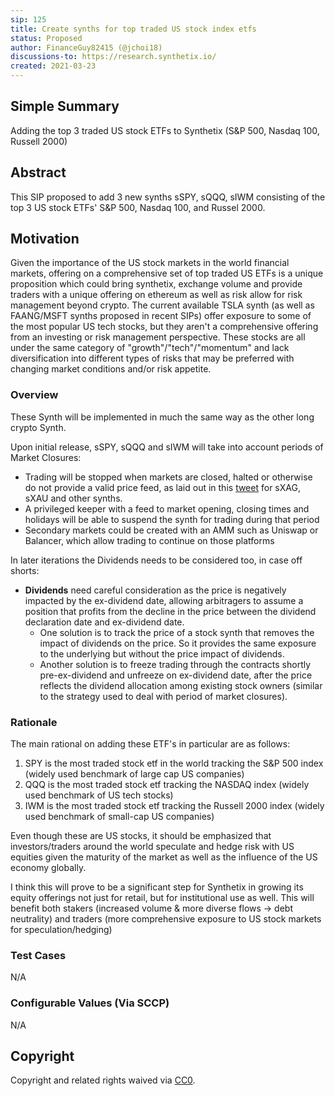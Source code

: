 ```yaml
---
sip: 125
title: Create synths for top traded US stock index etfs
status: Proposed
author: FinanceGuy82415 (@jchoi18)
discussions-to: https://research.synthetix.io/
created: 2021-03-23
---
```


## Simple Summary
<!--"If you can't explain it simply, you don't understand it well enough." Simply describe the outcome the proposed changes intends to achieve. This should be non-technical and accessible to a casual community member.-->
Adding the top 3 traded US stock ETFs to Synthetix (S&P 500, Nasdaq 100, Russell 2000) 

## Abstract
<!--A short (~200 word) description of the proposed change, the abstract should clearly describe the proposed change. This is what *will* be done if the SIP is implemented, not *why* it should be done or *how* it will be done. If the SIP proposes deploying a new contract, write, "we propose to deploy a new contract that will do x".-->
This SIP proposed to add 3 new synths sSPY, sQQQ, sIWM consisting of the top 3 US stock ETFs' S&P 500, Nasdaq 100, and Russel 2000.

## Motivation
<!--This is the problem statement. This is the *why* of the SIP. It should clearly explain *why* the current state of the protocol is inadequate.  It is critical that you explain *why* the change is needed, if the SIP proposes changing how something is calculated, you must address *why* the current calculation is innaccurate or wrong. This is not the place to describe how the SIP will address the issue!-->
Given the importance of the US stock markets in the world financial markets, offering on a comprehensive set of top traded US ETFs is a unique proposition which could bring synthetix, exchange volume and provide traders with a unique offering on ethereum as well as risk allow for risk management beyond crypto. 
The current available TSLA synth (as well as FAANG/MSFT synths proposed in recent SIPs) offer exposure to some of the most popular US tech stocks, but they aren't a comprehensive offering from an investing or risk management perspective. These stocks are all under the same category of "growth"/"tech"/"momentum" and lack diversification into different types of risks that may be preferred with changing market conditions and/or risk appetite.


### Overview

<!--This is a high level overview of *how* the SIP will solve the problem. The overview should clearly describe how the new feature will be implemented.-->

These Synth will be implemented in much the same way as the other long crypto Synth.

Upon initial release, sSPY, sQQQ and sIWM will take into account periods of Market Closures:
- Trading will be stopped when markets are closed, halted or otherwise do not provide a valid price feed, as laid out in this [tweet](https://twitter.com/kaiynne/status/1356041428007149568) for sXAG, sXAU and other synths.
- A privileged keeper with a feed to market opening, closing times and holidays will be able to suspend the synth for trading during that period
- Secondary markets could be created with an AMM such as Uniswap or Balancer, which allow trading to continue on those platforms

In later iterations the Dividends needs to be considered too, in case off shorts:
- **Dividends** need careful consideration as the price is negatively impacted by the ex-dividend date, allowing arbitragers to assume a position that profits from the decline in the price between the dividend declaration date and ex-dividend date.
  - One solution is to track the price of a stock synth that removes the impact of dividends on the price. So it provides the same exposure to the underlying but without the price impact of dividends.
  - Another solution is to freeze trading through the contracts shortly pre-ex-dividend and unfreeze on ex-dividend date, after the price reflects the dividend allocation among existing stock owners (similar to the strategy used to deal with period of market closures).


### Rationale
<!--This is where you explain the reasoning behind how you propose to solve the problem. Why did you propose to implement the change in this way, what were the considerations and trade-offs. The rationale fleshes out what motivated the design and why particular design decisions were made. It should describe alternate designs that were considered and related work. The rationale may also provide evidence of consensus within the community, and should discuss important objections or concerns raised during discussion.-->
The main rational on adding these ETF's in particular are as follows:
1. SPY is the most traded stock etf in the world tracking the S&P 500 index (widely used benchmark of large cap US companies)
2. QQQ is the most traded stock etf tracking the NASDAQ index (widely used benchmark of US tech stocks)
3. IWM is the most traded stock etf tracking the Russell 2000 index (widely used benchmark of small-cap US companies)

Even though these are US stocks, it should be emphasized that investors/traders around the world speculate and hedge risk with US equities given the maturity of the market as well as the influence of the US economy globally.

I think this will prove to be a significant step for Synthetix in growing its equity offerings not just for retail, but for institutional use as well.
This will benefit both stakers (increased volume & more diverse flows -> debt neutrality) and traders (more comprehensive exposure to US stock markets for speculation/hedging)

### Test Cases
<!--Test cases for an implementation are mandatory for SIPs but can be included with the implementation..-->
N/A

### Configurable Values (Via SCCP)
<!--Please list all values configurable via SCCP under this implementation.-->
N/A

## Copyright
Copyright and related rights waived via [CC0](https://creativecommons.org/publicdomain/zero/1.0/).
